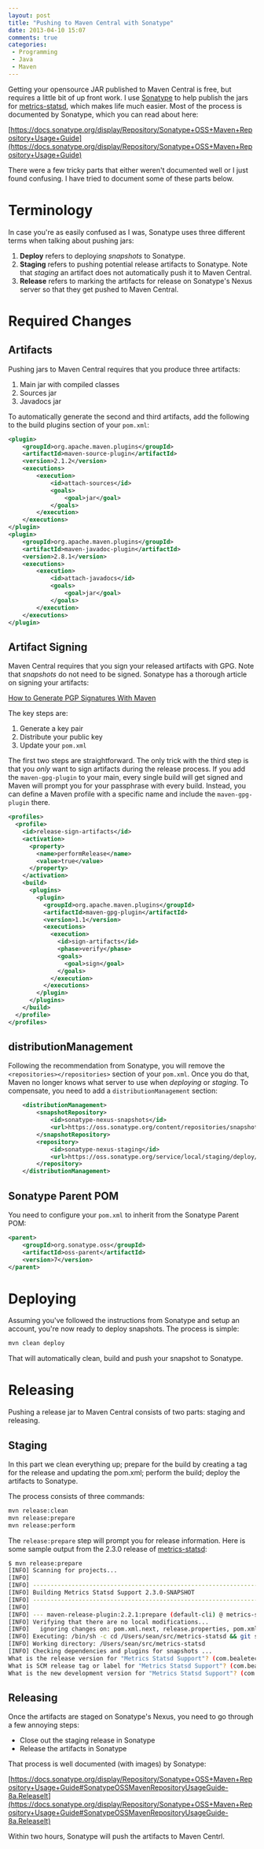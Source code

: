 ```yaml
---
layout: post
title: "Pushing to Maven Central with Sonatype"
date: 2013-04-10 15:07
comments: true
categories: 
 - Programming
 - Java
 - Maven
---
```

Getting your opensource JAR published to Maven Central is free, but requires a little bit of up front work. I use [Sonatype](https://sonatype.org) to help publish the jars for [metrics-statsd](https://github.com/organicveggie/metrics-statsd), which makes life much easier.
Most of the process is documented by Sonatype, which you can read about here:

[https://docs.sonatype.org/display/Repository/Sonatype+OSS+Maven+Repository+Usage+Guide](https://docs.sonatype.org/display/Repository/Sonatype+OSS+Maven+Repository+Usage+Guide)

There were a few tricky parts that either weren't documented well or I just found confusing. I have tried to document some of these parts below.
<!-- more -->
# Terminology

In case you're as easily confused as I was, Sonatype uses three different terms when talking about pushing jars:

1. __Deploy__ refers to deploying _snapshots_ to Sonatype.
2. __Staging__ refers to pushing potential release artifacts to Sonatype. Note that _staging_ an artifact does not automatically push it to Maven Central.
3. __Release__ refers to marking the artifacts for release on Sonatype's Nexus server so that they get pushed to Maven Central.

# Required Changes


## Artifacts

Pushing jars to Maven Central requires that you produce three artifacts:

1. Main jar with compiled classes
2. Sources jar
3. Javadocs jar

To automatically generate the second and third artifacts, add the following to the build plugins section of your `pom.xml`:

```xml
<plugin>
    <groupId>org.apache.maven.plugins</groupId>
    <artifactId>maven-source-plugin</artifactId>
    <version>2.1.2</version>
    <executions>
        <execution>
            <id>attach-sources</id>
            <goals>
                <goal>jar</goal>
            </goals>
        </execution>
    </executions>
</plugin>
<plugin>
    <groupId>org.apache.maven.plugins</groupId>
    <artifactId>maven-javadoc-plugin</artifactId>
    <version>2.8.1</version>
    <executions>
        <execution>
            <id>attach-javadocs</id>
            <goals>
                <goal>jar</goal>
            </goals>
        </execution>
    </executions>
</plugin>
```

## Artifact Signing

Maven Central requires that you sign your released artifacts with GPG. Note that _snapshots_ do not need to be signed. Sonatype has a thorough article on signing your artifacts:

[How to Generate PGP Signatures With Maven](https://docs.sonatype.org/display/Repository/How+To+Generate+PGP+Signatures+With+Maven)

The key steps are:

1. Generate a key pair
2. Distribute your public key
3. Update your `pom.xml`

The first two steps are straightforward. The only trick with the third step is that you _only_ want to sign artifacts during the release process. If you add the `maven-gpg-plugin` to your main, every single build will get signed and Maven will prompt you for your passphrase with every build. Instead, you can define a Maven profile with a specific name and include the `maven-gpg-plugin` there.

```xml
<profiles>
  <profile>
    <id>release-sign-artifacts</id>
    <activation>
      <property>
        <name>performRelease</name>
        <value>true</value>
      </property>
    </activation>
    <build>
      <plugins>
        <plugin>
          <groupId>org.apache.maven.plugins</groupId>
          <artifactId>maven-gpg-plugin</artifactId>
          <version>1.1</version>
          <executions>
            <execution>
              <id>sign-artifacts</id>
              <phase>verify</phase>
              <goals>
                <goal>sign</goal>
              </goals>
            </execution>
          </executions>
        </plugin>
      </plugins>
    </build>
  </profile>
</profiles>
```

## distributionManagement

Following the recommendation from Sonatype, you will remove the `<repositories></repositories>` section of your `pom.xml`. Once you do that, Maven no longer knows what server to use when _deploying_ or _staging_. To compensate, you need to add a `distributionManagement` section:

```xml
    <distributionManagement>
        <snapshotRepository>
            <id>sonatype-nexus-snapshots</id>
            <url>https://oss.sonatype.org/content/repositories/snapshots/</url>
        </snapshotRepository>
        <repository>
            <id>sonatype-nexus-staging</id>
            <url>https://oss.sonatype.org/service/local/staging/deploy/maven2/</url>
        </repository>
    </distributionManagement>
```

## Sonatype Parent POM

You need to configure your `pom.xml` to inherit from the Sonatype Parent POM:

```xml
<parent>
    <groupId>org.sonatype.oss</groupId>
    <artifactId>oss-parent</artifactId>
    <version>7</version>
</parent>
```

# Deploying

Assuming you've followed the instructions from Sonatype and setup an account, you're now ready to deploy snapshots. The process is simple:

```bash
mvn clean deploy
```

That will automatically clean, build and push your snapshot to Sonatype.

# Releasing

Pushing a release jar to Maven Central consists of two parts: staging and releasing.

## Staging

In this part we clean everything up; prepare for the build by creating a tag for the release and updating the pom.xml; perform the build; deploy the artifacts to Sonatype.

The process consists of three commands:

```bash
mvn release:clean
mvn release:prepare
mvn release:perform
```

The `release:prepare` step will prompt you for release information. Here is some sample output from the 2.3.0 release of [metrics-statsd](https://github.com/organicveggie/metrics-statsd):

```bash
$ mvn release:prepare
[INFO] Scanning for projects...
[INFO]                                                                         
[INFO] ------------------------------------------------------------------------
[INFO] Building Metrics Statsd Support 2.3.0-SNAPSHOT
[INFO] ------------------------------------------------------------------------
[INFO] 
[INFO] --- maven-release-plugin:2.2.1:prepare (default-cli) @ metrics-statsd ---
[INFO] Verifying that there are no local modifications...
[INFO]   ignoring changes on: pom.xml.next, release.properties, pom.xml.releaseBackup, pom.xml.backup, pom.xml.branch, pom.xml.tag
[INFO] Executing: /bin/sh -c cd /Users/sean/src/metrics-statsd && git status
[INFO] Working directory: /Users/sean/src/metrics-statsd
[INFO] Checking dependencies and plugins for snapshots ...
What is the release version for "Metrics Statsd Support"? (com.bealetech:metrics-statsd) 2.3.0: : 
What is SCM release tag or label for "Metrics Statsd Support"? (com.bealetech:metrics-statsd) v2.3.0: : 
What is the new development version for "Metrics Statsd Support"? (com.bealetech:metrics-statsd) 2.3.1-SNAPSHOT: : 
```

## Releasing

Once the artifacts are staged on Sonatype's Nexus, you need to go through a few annoying steps:

* Close out the staging release in Sonatype
* Release the artifacts in Sonatype

That process is well documented (with images) by Sonatype:

[https://docs.sonatype.org/display/Repository/Sonatype+OSS+Maven+Repository+Usage+Guide#SonatypeOSSMavenRepositoryUsageGuide-8a.ReleaseIt](https://docs.sonatype.org/display/Repository/Sonatype+OSS+Maven+Repository+Usage+Guide#SonatypeOSSMavenRepositoryUsageGuide-8a.ReleaseIt)

Within two hours, Sonatype will push the artifacts to Maven Centrl.